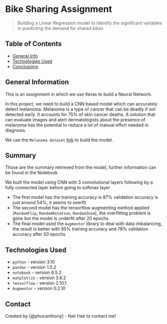 # Bike Sharing Assignment
> Building a Linear Regression model to identify the significant variables in predicting the demand for shared bikes


## Table of Contents
* [General Info](#general-information)
* [Technologies Used](#technologies-used)
* [Conclusions](#conclusions)


## General Information
This is an assignment in which we use Keras to build a Neural Network.

In this project, we need to build a CNN based model which can accurately detect melanoma. Melanoma is a type of cancer that can be deadly if not detected early. It accounts for 75% of skin cancer deaths. A solution that can evaluate images and alert dermatologists about the presence of melanoma has the potential to reduce a lot of manual effort needed in diagnosis.

We use the `Melanoma dataset` [link](https://drive.google.com/file/d/1xLfSQUGDl8ezNNbUkpuHOYvSpTyxVhCs/view?usp=sharing) to build the model.

## Summary
Those are the summary retrieved from the model, further information can be found in the Notebook

We built the model using CNN with 3 convolutional layers following by a fully connected layer before going to softmax layer
- The first model has the training accuracy is 87% validation accuracy is just around 54%, it seems to overfit
- The second model has the tensorflow augmenting method applied (`RandomFlip`, `RandomRotation`, `RandomZoom`), the overfitting problem is gone but the model is underfit after 20 epochs
- The final model used the `Augmentor` library to deal with data imbalancing, the result is better with 95% training accuracy and 78% validation accuracy after 50 epochs


## Technologies Used
- `python` - version 3.10
- `pandas` - version 1.5.2
- `notebook` - version 6.5.2
- `matplotlib` - version 3.6.2
- `tensorflow` - version 2.10.1
- `Augmentor` - version 0.2.10

## Contact
Created by [@phucanthony] - feel free to contact me!